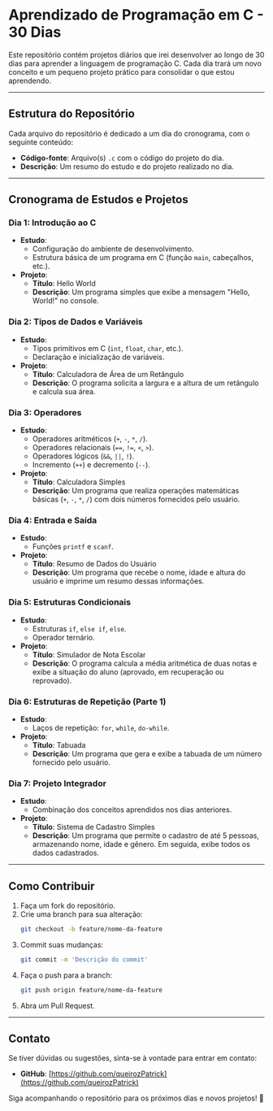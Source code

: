 # Aprendizado de Programação em C - 30 Dias

Este repositório contém projetos diários que irei desenvolver ao longo de 30 dias para aprender a linguagem de programação C. Cada dia trará um novo conceito e um pequeno projeto prático para consolidar o que estou aprendendo.

---

## Estrutura do Repositório
Cada arquivo do repositório é dedicado a um dia do cronograma, com o seguinte conteúdo:

- **Código-fonte**: Arquivo(s) `.c` com o código do projeto do dia.
- **Descrição**: Um resumo do estudo e do projeto realizado no dia.

---

## Cronograma de Estudos e Projetos

### **Dia 1: Introdução ao C**
- **Estudo**:
  - Configuração do ambiente de desenvolvimento.
  - Estrutura básica de um programa em C (função `main`, cabeçalhos, etc.).
- **Projeto**:
  - **Título**: Hello World
  - **Descrição**: Um programa simples que exibe a mensagem "Hello, World!" no console.

### **Dia 2: Tipos de Dados e Variáveis**
- **Estudo**:
  - Tipos primitivos em C (`int`, `float`, `char`, etc.).
  - Declaração e inicialização de variáveis.
- **Projeto**:
  - **Título**: Calculadora de Área de um Retângulo
  - **Descrição**: O programa solicita a largura e a altura de um retângulo e calcula sua área.

### **Dia 3: Operadores**
- **Estudo**:
  - Operadores aritméticos (`+`, `-`, `*`, `/`).
  - Operadores relacionais (`==`, `!=`, `<`, `>`).
  - Operadores lógicos (`&&`, `||`, `!`).
  - Incremento (`++`) e decremento (`--`).
- **Projeto**:
  - **Título**: Calculadora Simples
  - **Descrição**: Um programa que realiza operações matemáticas básicas (`+`, `-`, `*`, `/`) com dois números fornecidos pelo usuário.

### **Dia 4: Entrada e Saída**
- **Estudo**:
  - Funções `printf` e `scanf`.
- **Projeto**:
  - **Título**: Resumo de Dados do Usuário
  - **Descrição**: Um programa que recebe o nome, idade e altura do usuário e imprime um resumo dessas informações.

### **Dia 5: Estruturas Condicionais**
- **Estudo**:
  - Estruturas `if`, `else if`, `else`.
  - Operador ternário.
- **Projeto**:
  - **Título**: Simulador de Nota Escolar
  - **Descrição**: O programa calcula a média aritmética de duas notas e exibe a situação do aluno (aprovado, em recuperação ou reprovado).

### **Dia 6: Estruturas de Repetição (Parte 1)**
- **Estudo**:
  - Laços de repetição: `for`, `while`, `do-while`.
- **Projeto**:
  - **Título**: Tabuada
  - **Descrição**: Um programa que gera e exibe a tabuada de um número fornecido pelo usuário.

### **Dia 7: Projeto Integrador**
- **Estudo**:
  - Combinação dos conceitos aprendidos nos dias anteriores.
- **Projeto**:
  - **Título**: Sistema de Cadastro Simples
  - **Descrição**: Um programa que permite o cadastro de até 5 pessoas, armazenando nome, idade e gênero. Em seguida, exibe todos os dados cadastrados.

---

## Como Contribuir
1. Faça um fork do repositório.
2. Crie uma branch para sua alteração:
   ```bash
   git checkout -b feature/nome-da-feature
   ```
3. Commit suas mudanças:
   ```bash
   git commit -m 'Descrição do commit'
   ```
4. Faça o push para a branch:
   ```bash
   git push origin feature/nome-da-feature
   ```
5. Abra um Pull Request.

---

## Contato
Se tiver dúvidas ou sugestões, sinta-se à vontade para entrar em contato:

- **GitHub**: [https://github.com/queirozPatrick](https://github.com/queirozPatrick)

Siga acompanhando o repositório para os próximos dias e novos projetos! 🚀

